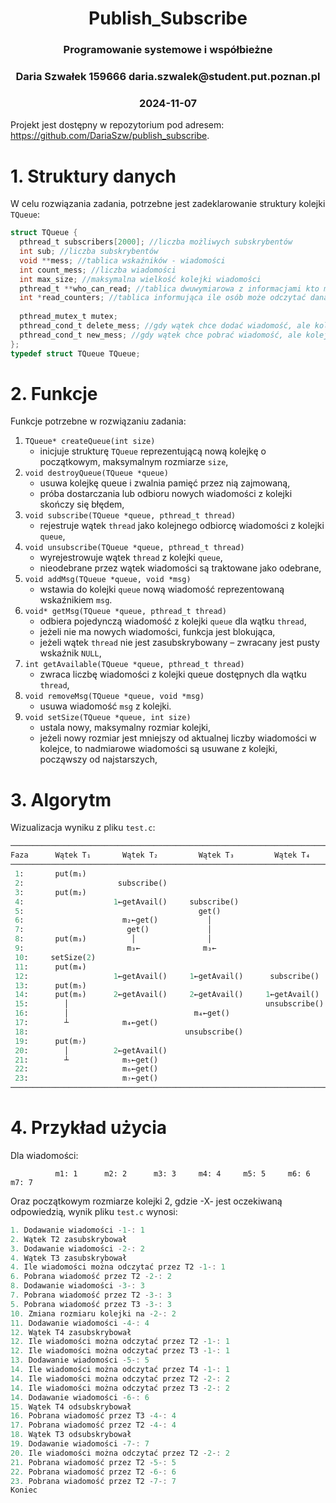<div align="center">
  <h1>Publish_Subscribe</h1>
  <h3>Programowanie systemowe i współbieżne</h3>
  <h3>Daria Szwałek 159666 daria.szwalek@student.put.poznan.pl </h3>
  <h3>2024-11-07</h3>
</div> 


Projekt jest dostępny w repozytorium pod adresem:  
<https://github.com/DariaSzw/publish_subscribe>.

# 1. Struktury danych
W celu rozwiązania zadania, potrzebne jest zadeklarowanie struktury kolejki `TQueue`:
```C
struct TQueue {
  pthread_t subscribers[2000]; //liczba możliwych subskrybentów
  int sub; //liczba subskrybentów
  void **mess; //tablica wskaźników - wiadomości
  int count_mess; //liczba wiadomości
  int max_size; //maksymalna wielkość kolejki wiadomości
  pthread_t **who_can_read; //tablica dwuwymiarowa z informacjami kto może odczytać daną wiadomość
  int *read_counters; //tablica informująca ile osób może odczytać daną wiadomość
  
  pthread_mutex_t mutex; 
  pthread_cond_t delete_mess; //gdy wątek chce dodać wiadomość, ale kolejka jest pełna, czeka na sygnał usunięcia wiadomości
  pthread_cond_t new_mess; //gdy wątek chce pobrać wiadomość, ale kolejka jest pusta, czeka na sygnał dodania nowej wiadomości
};
typedef struct TQueue TQueue;
```
# 2. Funkcje

Funkcje potrzebne w rozwiązaniu zadania:

1. `TQueue* createQueue(int size)`
    * inicjuje strukturę `TQueue` reprezentującą nową kolejkę o początkowym, maksymalnym
rozmiarze `size`,
2. `void destroyQueue(TQueue *queue)`
    * usuwa kolejkę queue i zwalnia pamięć przez nią zajmowaną,
    * próba dostarczania lub odbioru nowych wiadomości z kolejki skończy się błędem,
3. `void subscribe(TQueue *queue, pthread_t thread)`
    * rejestruje wątek `thread` jako kolejnego odbiorcę wiadomości z kolejki `queue`,
4. `void unsubscribe(TQueue *queue, pthread_t thread)`
    * wyrejestrowuje wątek `thread` z kolejki `queue`,
    * nieodebrane przez wątek wiadomości są traktowane jako odebrane,
5. `void addMsg(TQueue *queue, void *msg)`
    * wstawia do kolejki `queue` nową wiadomość reprezentowaną wskaźnikiem `msg`.
6. `void* getMsg(TQueue *queue, pthread_t thread)`
    * odbiera pojedynczą wiadomość z kolejki `queue` dla wątku `thread`,
    * jeżeli nie ma nowych wiadomości, funkcja jest blokująca,
    * jeżeli wątek `thread` nie jest zasubskrybowany – zwracany jest pusty wskaźnik `NULL`,
7. `int getAvailable(TQueue *queue, pthread_t thread)`
    * zwraca liczbę wiadomości z kolejki queue dostępnych dla wątku `thread`,
8. `void removeMsg(TQueue *queue, void *msg)`
    * usuwa wiadomość `msg` z kolejki.
9. `void setSize(TQueue *queue, int size)`
    * ustala nowy, maksymalny rozmiar kolejki,
    * jeżeli nowy rozmiar jest mniejszy od aktualnej liczby wiadomości w kolejce, to nadmiarowe wiadomości są usuwane
  z kolejki, począwszy od najstarszych,

# 3. Algorytm

Wizualizacja wyniku z pliku `test.c`:
```python
─────────────────────────────────────────────────────────────────────────
Faza      Wątek T₁       Wątek T₂         Wątek T₃         Wątek T₄
─────────────────────────────────────────────────────────────────────────
 1:       put(m₁)
 2:                     subscribe()
 3:       put(m₂)
 4:                    1←getAvail()     subscribe()
 5:                                       get()
 6:                      m₂←get()           │
 7:                       get()             │
 8:       put(m₃)          │                │
 9:                       m₃←              m₃←
 10:     setSize(2)
 11:      put(m₄)
 12:                   1←getAvail()     1←getAvail()      subscribe()
 13:      put(m₅)
 14:      put(m₆)      2←getAvail()     2←getAvail()     1←getAvail()
 15:        │                                            unsubscribe()
 16:        │                            m₄←get()
 17:        ┴            m₄←get()
 18:                                   unsubscribe()
 19:      put(m₇)
 20:        │          2←getAvail()
 21:        ┴            m₅←get()
 22:                     m₆←get()
 23:                     m₇←get()
─────────────────────────────────────────────────────────────────────────
```


# 4. Przykład użycia

Dla wiadomości:
```
          m1: 1      m2: 2      m3: 3     m4: 4     m5: 5     m6: 6     m7: 7
```
Oraz początkowym rozmiarze kolejki 2, gdzie -X- jest oczekiwaną odpowiedzią, wynik pliku `test.c` wynosi:
```c
1. Dodawanie wiadomości -1-: 1
2. Wątek T2 zasubskrybował
3. Dodawanie wiadomości -2-: 2
4. Wątek T3 zasubskrybował
4. Ile wiadomości można odczytać przez T2 -1-: 1
6. Pobrana wiadomość przez T2 -2-: 2
8. Dodawanie wiadomości -3-: 3
7. Pobrana wiadomość przez T2 -3-: 3
5. Pobrana wiadomość przez T3 -3-: 3
10. Zmiana rozmiaru kolejki na -2-: 2
11. Dodawanie wiadomości -4-: 4
12. Wątek T4 zasubskrybował
12. Ile wiadomości można odczytać przez T2 -1-: 1
12. Ile wiadomości można odczytać przez T3 -1-: 1
13. Dodawanie wiadomości -5-: 5
14. Ile wiadomości można odczytać przez T4 -1-: 1
14. Ile wiadomości można odczytać przez T2 -2-: 2
14. Ile wiadomości można odczytać przez T3 -2-: 2
14. Dodawanie wiadomości -6-: 6
15. Wątek T4 odsubskrybował
16. Pobrana wiadomość przez T3 -4-: 4
17. Pobrana wiadomość przez T2 -4-: 4
18. Wątek T3 odsubskrybował
19. Dodawanie wiadomości -7-: 7
20. Ile wiadomości można odczytać przez T2 -2-: 2
21. Pobrana wiadomość przez T2 -5-: 5
22. Pobrana wiadomość przez T2 -6-: 6
23. Pobrana wiadomość przez T2 -7-: 7
Koniec
```
